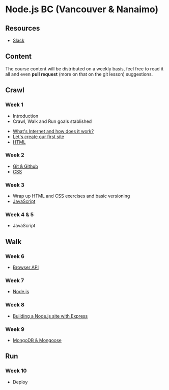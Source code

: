# Node.js BC (Vancouver & Nanaimo)

## Resources
* [Slack](http://nodebcjan6.slack.com)

## Content
The course content will be distributed on a weekly basis, feel free to read it all and even **pull request** (more on that on the git lesson) suggestions.

## Crawl
### Week 1
- Introduction
- Crawl, Walk and Run goals stablished
* [What's Internet and how does it work?](internet.md)
* [Let's create our first site](first-site.md)
* [HTML](html.md)

### Week 2
* [Git & Github](git.md)
* [CSS](css.md)

### Week 3
* Wrap up HTML and CSS exercises and basic versioning
* [JavaScript](javascript.md)

### Week 4 & 5
* JavaScript

## Walk
### Week 6
* [Browser API](browserapi.md)

### Week 7
* [Node.js](nodejs.md)

### Week 8
* [Building a Node.js site with Express](buildingsite.md)

### Week 9
* [MongoDB & Mongoose](mongodb.md)

## Run
### Week 10
* Deploy
